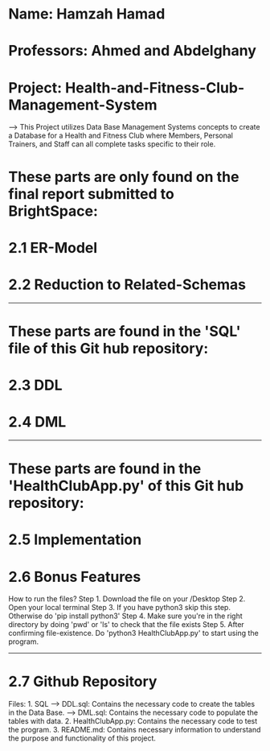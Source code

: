 # Name: Hamzah Hamad
# Professors: Ahmed and Abdelghany 

# Project: Health-and-Fitness-Club-Management-System

--> This Project utilizes Data Base Management Systems concepts to create a Database for a Health and Fitness Club where Members, Personal Trainers, and Staff can all complete tasks specific to their role. 

# These parts are only found on the final report submitted to BrightSpace: 

# 2.1 ER-Model
# 2.2 Reduction to Related-Schemas 
_________

# These parts are found in the 'SQL' file of this Git hub repository:

# 2.3 DDL 
# 2.4 DML 
_________

# These parts are found in the 'HealthClubApp.py' of this Git hub repository:

# 2.5 Implementation 
# 2.6 Bonus Features 

How to run the files? 
  Step 1. Download the file on your /Desktop
  Step 2. Open your local terminal
  Step 3. If you have python3 skip this step. Otherwise do 'pip install python3' 
  Step 4. Make sure you're in the right directory by doing 'pwd' or 'ls' to check that the file exists
  Step 5. After confirming file-existence. Do 'python3 HealthClubApp.py' to start using the program. 
_________

# 2.7 Github Repository 

  Files: 
      1. SQL 
          --> DDL.sql: Contains the necessary code to create the tables in the Data Base. 
          --> DML.sql: Contains the necessary code to populate the tables with data. 
      2. HealthClubApp.py: Contains the necessary code to test the program. 
      3. README.md: Contains necessary information to understand the purpose and functionality of this project. 
